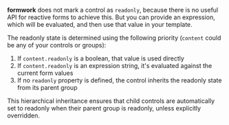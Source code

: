 __formwork__ does not mark a control as `readonly`, because there is no useful API for reactive forms to achieve this. But you can provide an expression, which will be evaluated, and then use that value in your template.

The readonly state is determined using the following priority (`content` could be any of your controls or groups):
1. If `content.readonly` is a boolean, that value is used directly
2. If `content.readonly` is an expression string, it's evaluated against the current form values
3. If no `readonly` property is defined, the control inherits the readonly state from its parent group

This hierarchical inheritance ensures that child controls are automatically
set to readonly when their parent group is readonly, unless explicitly overridden.
